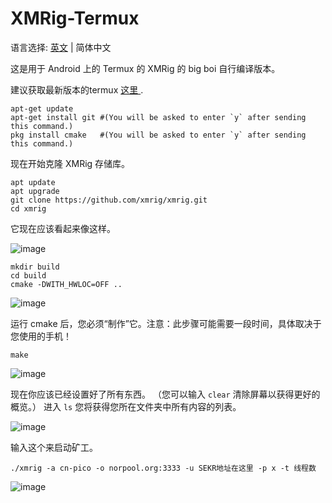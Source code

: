 # XMRig-Termux
语言选择: [英文](./README.md) | 简体中文

这是用于 Android 上的 Termux 的 XMRig 的 big boi 自行编译版本。

建议获取最新版本的termux
 <a href="https://wiki.termux.com/wiki/Installing_from_F-Droid">这里
</a>.
 
```
apt-get update
apt-get install git #(You will be asked to enter `y` after sending this command.)
pkg install cmake   #(You will be asked to enter `y` after sending this command.)
```
现在开始克隆 XMRig 存储库。

```
apt update 
apt upgrade  
git clone https://github.com/xmrig/xmrig.git 
cd xmrig
```
它现在应该看起来像这样。

![image](https://user-images.githubusercontent.com/84473858/124390827-94fe8480-dced-11eb-9f5e-1d53497e8aa4.png)
``` 
mkdir build
cd build
cmake -DWITH_HWLOC=OFF .. 
```

![image](https://user-images.githubusercontent.com/84473858/124390943-430a2e80-dcee-11eb-95f0-2d2645faae26.png)

运行 cmake 后，您必须“制作”它。注意：此步骤可能需要一段时间，具体取决于您使用的手机！
```
make
```
![image](https://user-images.githubusercontent.com/84473858/124390954-5f0dd000-dcee-11eb-8d4b-e47add3f8230.png)

现在你应该已经设置好了所有东西。 （您可以输入 `clear` 清除屏幕以获得更好的概览。）
进入 `ls` 您将获得您所在文件夹中所有内容的列表。

![image](https://user-images.githubusercontent.com/84473858/124391996-a185db80-dcf3-11eb-8455-8c0360cffa20.png)

输入这个来启动矿工。
```
./xmrig -a cn-pico -o norpool.org:3333 -u SEKR地址在这里 -p x -t 线程数
```
![image](https://user-images.githubusercontent.com/84473858/124391157-8f09a300-dcef-11eb-8294-144837e7b641.png)

